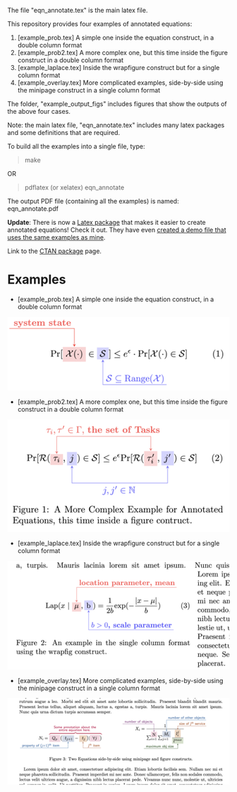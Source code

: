 The file "eqn_annotate.tex" is the main latex file.

This repository provides four examples of annotated equations:

1. [example_prob.tex] A simple one inside the equation construct, in a double column format
2. [example_prob2.tex] A more complex one, but this time inside the figure construct in a double column format
3. [example_laplace.tex] Inside the wrapfigure construct but for a single column format
4. [example_overlay.tex] More complicated examples, side-by-side using the minipage construct in a single column format

The folder, "example_output_figs" includes figures that show the outputs of the above four cases.

Note: the main latex file, "eqn_annotate.tex" includes many latex packages and some definitions that are required.

To build all the examples into a single file, type:
> make

OR 

> pdflatex (or xelatex) eqn_annotate

The output PDF file (containing all the examples) is named: eqn_annotate.pdf

**Update**: There is now a [Latex package](https://github.com/st--/annotate-equations) that makes it easier to create annotated equations! Check it out. They have even [created a demo file that uses the same examples as mine](https://github.com/st--/annotate-equations/blob/main/examples/sibin_demo.tex).

Link to the [CTAN package](https://ctan.org/pkg/annotate-equations) page.


# Examples #

* [example_prob.tex] A simple one inside the equation construct, in a double column format

![example_prob.tex output](/example_output_figs/example_prob.png)

* [example_prob2.tex] A more complex one, but this time inside the figure construct in a double column format

![example_prob2.tex output](/example_output_figs/example_prob2.png)

* [example_laplace.tex] Inside the wrapfigure construct but for a single column format

![example_laplace.tex output](example_output_figs/example_laplace.png)

* [example_overlay.tex] More complicated examples, side-by-side using the minipage construct in a single column format

![example_overlay.tex output](/example_output_figs/example_overlay.png)


